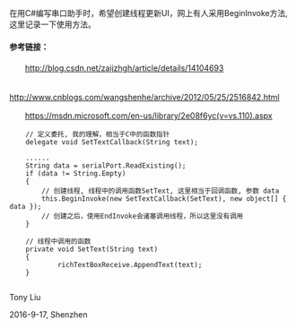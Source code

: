 在用C#编写串口助手时，希望创建线程更新UI，网上有人采用BeginInvoke方法, 这里记录一下使用方法。

#### 参考链接：

　　http://blog.csdn.net/zaijzhgh/article/details/14104693

　　http://www.cnblogs.com/wangshenhe/archive/2012/05/25/2516842.html

　　https://msdn.microsoft.com/en-us/library/2e08f6yc(v=vs.110).aspx

```
    // 定义委托, 我的理解，相当于C中的函数指针
    delegate void SetTextCallback(String text);

    ......
    String data = serialPort.ReadExisting();
    if (data != String.Empty)
    {
        // 创建线程, 线程中的调用函数SetText, 这里相当于回调函数, 参数 data
        this.BeginInvoke(new SetTextCallback(SetText), new object[] { data });
        // 创建之后，使用EndInvoke会诸塞调用线程，所以这里没有调用
    }

    // 线程中调用的函数
    private void SetText(String text)
    {
            richTextBoxReceive.AppendText(text);
    }
        
```

Tony Liu

2016-9-17, Shenzhen